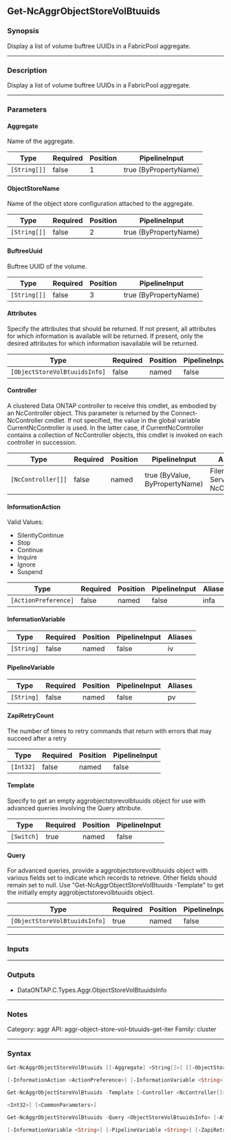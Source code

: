 Get-NcAggrObjectStoreVolBtuuids
-------------------------------

### Synopsis
Display a list of volume buftree UUIDs in a FabricPool aggregate.

---

### Description

Display a list of volume buftree UUIDs in a FabricPool aggregate.

---

### Parameters
#### **Aggregate**
Name of the aggregate.

|Type        |Required|Position|PipelineInput        |
|------------|--------|--------|---------------------|
|`[String[]]`|false   |1       |true (ByPropertyName)|

#### **ObjectStoreName**
Name of the object store configuration attached to the aggregate.

|Type        |Required|Position|PipelineInput        |
|------------|--------|--------|---------------------|
|`[String[]]`|false   |2       |true (ByPropertyName)|

#### **BuftreeUuid**
Buftree UUID of the volume.

|Type        |Required|Position|PipelineInput        |
|------------|--------|--------|---------------------|
|`[String[]]`|false   |3       |true (ByPropertyName)|

#### **Attributes**
Specify the attributes that should be returned.
If not present, all attributes for which information is available will be returned.
If present, only the desired attributes for which information isavailable will be returned.

|Type                         |Required|Position|PipelineInput|
|-----------------------------|--------|--------|-------------|
|`[ObjectStoreVolBtuuidsInfo]`|false   |named   |false        |

#### **Controller**
A clustered Data ONTAP controller to receive this cmdlet, as embodied by an NcController object.  This parameter is returned by the Connect-NcController cmdlet.  If not specified, the value in the global variable CurrentNcController is used.  In the latter case, if CurrentNcController contains a collection of NcController objects, this cmdlet is invoked on each controller in succession.

|Type              |Required|Position|PipelineInput                 |Aliases                          |
|------------------|--------|--------|------------------------------|---------------------------------|
|`[NcController[]]`|false   |named   |true (ByValue, ByPropertyName)|Filer<br/>Server<br/>NcController|

#### **InformationAction**

Valid Values:

* SilentlyContinue
* Stop
* Continue
* Inquire
* Ignore
* Suspend

|Type                |Required|Position|PipelineInput|Aliases|
|--------------------|--------|--------|-------------|-------|
|`[ActionPreference]`|false   |named   |false        |infa   |

#### **InformationVariable**

|Type      |Required|Position|PipelineInput|Aliases|
|----------|--------|--------|-------------|-------|
|`[String]`|false   |named   |false        |iv     |

#### **PipelineVariable**

|Type      |Required|Position|PipelineInput|Aliases|
|----------|--------|--------|-------------|-------|
|`[String]`|false   |named   |false        |pv     |

#### **ZapiRetryCount**
The number of times to retry commands that return with errors that may succeed after a retry

|Type     |Required|Position|PipelineInput|
|---------|--------|--------|-------------|
|`[Int32]`|false   |named   |false        |

#### **Template**
Specify to get an empty aggrobjectstorevolbtuuids object for use with advanced queries involving the Query attribute.

|Type      |Required|Position|PipelineInput|
|----------|--------|--------|-------------|
|`[Switch]`|true    |named   |false        |

#### **Query**
For advanced queries, provide a aggrobjectstorevolbtuuids object with various fields set to indicate which records to retrieve.  Other fields should remain set to null.  Use "Get-NcAggrObjectStoreVolBtuuids -Template" to get the initially empty aggrobjectstorevolbtuuids object.

|Type                         |Required|Position|PipelineInput|
|-----------------------------|--------|--------|-------------|
|`[ObjectStoreVolBtuuidsInfo]`|true    |named   |false        |

---

### Inputs

---

### Outputs
* DataONTAP.C.Types.Aggr.ObjectStoreVolBtuuidsInfo

---

### Notes
Category: aggr
API: aggr-object-store-vol-btuuids-get-iter
Family: cluster

---

### Syntax
```PowerShell
Get-NcAggrObjectStoreVolBtuuids [[-Aggregate] <String[]>] [[-ObjectStoreName] <String[]>] [[-BuftreeUuid] <String[]>] [-Attributes <ObjectStoreVolBtuuidsInfo>] [-Controller <NcController[]>] 
```
```PowerShell
[-InformationAction <ActionPreference>] [-InformationVariable <String>] [-PipelineVariable <String>] [-ZapiRetryCount <Int32>] [<CommonParameters>]
```
```PowerShell
Get-NcAggrObjectStoreVolBtuuids -Template [-Controller <NcController[]>] [-InformationAction <ActionPreference>] [-InformationVariable <String>] [-PipelineVariable <String>] [-ZapiRetryCount 
```
```PowerShell
<Int32>] [<CommonParameters>]
```
```PowerShell
Get-NcAggrObjectStoreVolBtuuids -Query <ObjectStoreVolBtuuidsInfo> [-Attributes <ObjectStoreVolBtuuidsInfo>] [-Controller <NcController[]>] [-InformationAction <ActionPreference>] 
```
```PowerShell
[-InformationVariable <String>] [-PipelineVariable <String>] [-ZapiRetryCount <Int32>] [<CommonParameters>]
```
